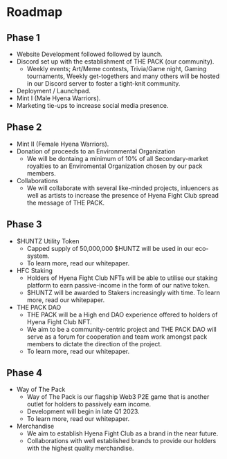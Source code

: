 # Roadmap

## Phase 1
- Website Development followed followed by launch.
- Discord set up with the establishment of THE PACK (our community).
    - Weekly events; Art/Meme contests, Trivia/Game night, Gaming tournaments, Weekly get-togethers and many others will be hosted in our Discord server to foster a tight-knit community.
- Deployment / Launchpad.
- Mint I (Male Hyena Warriors).
- Marketing tie-ups to increase social media presence.

## Phase 2
- Mint II (Female Hyena Warriors).
- Donation of proceeds to an Environmental Organization
    - We will be dontaing a minimum of 10% of all Secondary-market royalties to an Enviromental Organization chosen by our pack members.
- Collaborations
    - We will collaborate with several like-minded projects, inluencers as well as artists to increase the presence of Hyena Fight Club spread the message of THE PACK.

## Phase 3
- $HUNTZ Utility Token
    - Capped supply of 50,000,000 $HUNTZ will be used in our eco-system.
    - To learn more, read our whitepaper.
- HFC Staking
    - Holders of Hyena Fight Club NFTs will be able to utilise our staking platform to earn passive-income in the form of our native token.
    - $HUNTZ will be awarded to Stakers increasingly with time. To learn more, read our whitepaper.
- THE PACK DAO 
    - THE PACK will be a High end DAO experience offered to holders of Hyena Fight Club NFT. 
    - We aim to be a community-centric project and THE PACK DAO will serve as a forum for cooperation and team work amongst pack members to dictate the direction of the project.
    - To learn more, read our whitepaper.

## Phase 4
- Way of The Pack
    - Way of The Pack is our flagship Web3 P2E game that is another outlet for holders to passively earn income.
    - Development will begin in late Q1 2023.
    - To learn more, read our whitepaper.
- Merchandise
    - We aim to establish Hyena Fight Club as a brand in the near future.
    - Collaborations with well established brands to provide our holders with the highest quality merchandise.
